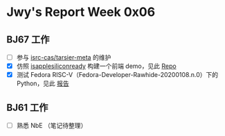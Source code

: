 # Jwy's Report Week 0x06

## BJ67 工作

- [ ] 参与 [isrc-cas/tarsier-meta](https://github.com/isrc-cas/tarsier-meta) 的维护
- [x] 仿照 [isapplesiliconready](https://isapplesiliconready.com/) 构建一个前端 demo，见此 [Repo](https://github.com/jwyjohn/Tarsier-isrvready)
- [x] 测试 Fedora RISC-V（Fedora-Developer-Rawhide-20200108.n.0）下的 Python，见此 [报告](https://github.com/jwyjohn/Tarsier-Interncat/blob/main/notes/Fedora_riscv_py38_test_report.md)

## BJ61 工作

- [ ] 熟悉 NbE （笔记待整理）
